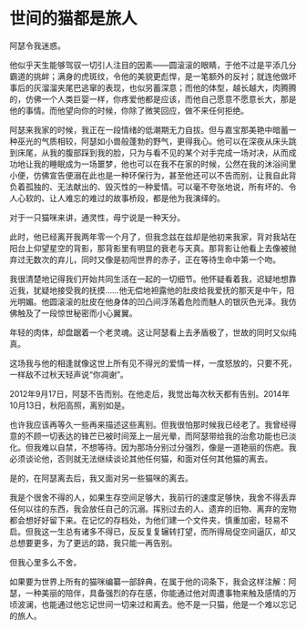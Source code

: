 # 世间的猫都是旅人

阿瑟令我迷惑。 

他似乎天生能够驾驭一切引人注目的因素——圆滚滚的眼睛，于他不过是平添几分霸道的挑衅；满身的虎斑纹，令他的美貌更彪悍，是一笔额外的反衬；就连他做坏事后的灰溜溜夹尾巴逃窜的表现，也似另蓄深意；而他的体型，越长越大，肉腾腾的，仿佛一个人类巨婴一样，你疼爱他都是应该，而他自己愿意不愿意长大，那是他的事情。而他望向你的时候，你除了微笑回应，做不来任何拒绝。 

阿瑟来我家的时候，我正在一段情绪的低潮期无力自拔。但与嘉宝那美艳中暗蓄一种巫光的气质相较，阿瑟如小兽般蓬勃的野气，更得我心。他可以在深夜从床头跳到床尾，从我的腹部踩到我的脸，只为与看不见的某个对手完成一场对决，从而成功地让我的睡眠成为一场噩梦，他也可以在我不在家的时候，公然在我的沐浴间里小便，仿佛宣告便溺在此也是一种环保行为，甚至他还可以不告而别，让我自此背负着孤独的、无法献出的、毁灭性的一种爱情。可以毫不夸张地说，所有坏的、令人心软的、让人难忘的难过的故事桥段，都是他为我演绎的。 

对于一只猫咪来讲，通灵性，毋宁说是一种天分。 

此时，他已经离开我两年零一个月了，但我念兹在兹却是他初来我家，背对我站在阳台上仰望星空的背影，那背影里有明显的衰老与天真。那背影让他看上去像被抛弃过无数次的弃儿，同时又像是初闯世界的赤子，正在等待生命中第一个吻。 

我很清楚地记得我们开始共同生活在一起的一切细节。他怀疑看着我，迟疑地想靠近我，犹疑地接受我的抚摸……他无偿地袒露他的肚皮给我爱抚的那天是中午，阳光明媚。他圆滚滚的肚皮在他身体的凹凸间浮荡着危险而魅人的银灰色光泽。我仿佛触及了一段惊世秘密而小心翼翼。 

年轻的肉体，却盘踞着一个老灵魂。这让阿瑟看上去矛盾极了，世故的同时又似纯真。 

这场我与他的相逢就像这世上所有见不得光的爱情一样，一度怒放的，只要不死，一样敌不过秋天轻声说“你凋谢”。 

2012年9月17日，阿瑟不告而别。在他走后，我觉出每次秋天都有告别。2014年10月13日，秋阳高照，离别如是。 

也许我应该再等久一些再来描述这些离别。但我很怕那时候我已经老了。我曾经得意的不顾一切表达的锋芒已被时间笼上一层光晕，而阿瑟带给我的治愈功能也已淡化。但我难以自禁，不想等待。因为那场分别过分强烈，像是一道艳丽的伤疤。我必须谈论他，否则就无法继续谈论其他任何猫，和面对任何其他猫的离去。 

是的，在阿瑟离去后，我又面对另一些猫咪的离去。 

我是个很舍不得的人，如果生存空间足够大，我前行的速度足够快，我舍不得丢弃任何以往的东西，我会放任自己的沉溺。挥别过去的人、遗弃的旧物、离弃的宠物都会想好好留下来。在记忆的存档处，为他们建一个文件夹，慎重加密，轻易不启。但我这一生总有诸多不得已，反反复复辗转打望，而所得局促空间逼仄，却又总想要更多，为了更远的路，我只能一再告别。 

但我心里多么不舍。 

如果要为世界上所有的猫咪编纂一部辞典，在属于他的词条下，我会这样注解：阿瑟，一种美丽的陪伴，具备强烈的存在感，你能通过他对周遭事物来触及感情的万顷波澜，也能通过他忘记世间一切来过和离去。他不是一只猫，他是一个难以忘记的旅人。